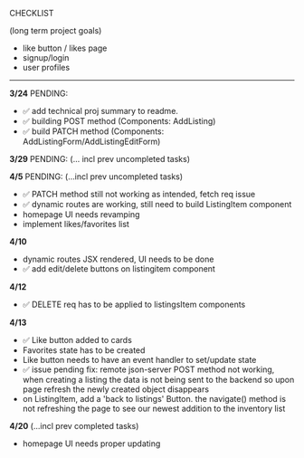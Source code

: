 CHECKLIST 

(long term project goals)
- like button / likes page
- signup/login
- user profiles

----------------------------------------------

**3/24**
PENDING:

- ✅ add technical proj summary to readme.
- ✅ building POST method 
(Components: AddListing)
- ✅ build PATCH method 
(Components: AddListingForm/AddListingEditForm)

**3/29** 
PENDING:
(... incl prev uncompleted tasks)


**4/5**
PENDING: 
(...incl prev uncompleted tasks)

- ✅ PATCH method still not working as intended, fetch req issue
- ✅ dynamic routes are working, still need to build ListingItem component
- homepage UI needs revamping
- implement likes/favorites list 


**4/10**
- dynamic routes JSX rendered, UI needs to be done 
- ✅ add edit/delete buttons on listingitem component

**4/12**
- ✅ DELETE req has to be applied to listingsItem components

**4/13**
- ✅ Like button added to cards
- Favorites state has to be created
- Like button needs to have an event handler to set/update state
- ✅ issue pending fix: remote json-server POST method not working, when creating a listing the data is not being sent to the backend so upon page refresh the newly created object disappears
- on ListingItem, add a 'back to listings' Button. the navigate() method is not refreshing the page to see our newest addition to the inventory list

**4/20** 
(...incl prev completed tasks)
- homepage UI needs proper updating